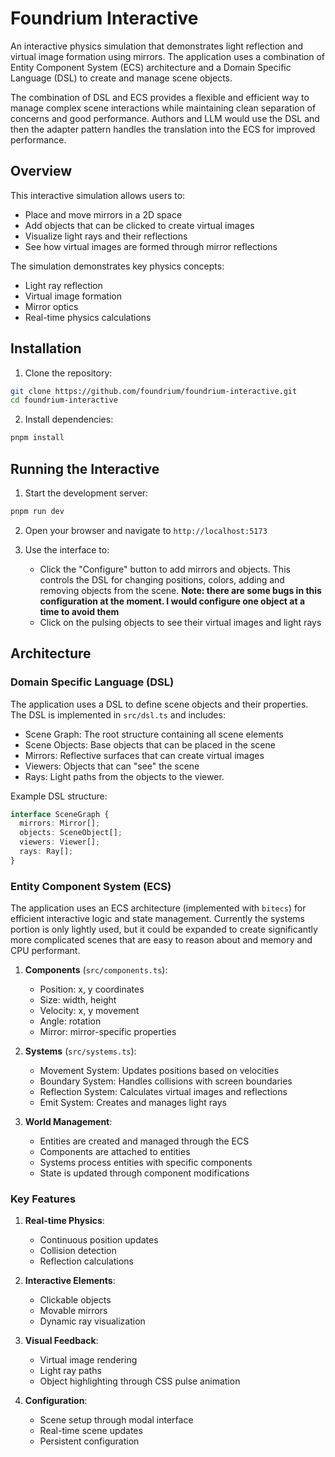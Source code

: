 # Foundrium Interactive

An interactive physics simulation that demonstrates light reflection and virtual image formation using mirrors. The application uses a combination of Entity Component System (ECS) architecture and a Domain Specific Language (DSL) to create and manage scene objects.

The combination of DSL and ECS provides a flexible and efficient way to manage complex scene interactions while maintaining clean separation of concerns and good performance. Authors and LLM would use the DSL and then the adapter pattern handles the translation into the ECS for improved performance.

## Overview

This interactive simulation allows users to:
- Place and move mirrors in a 2D space
- Add objects that can be clicked to create virtual images
- Visualize light rays and their reflections
- See how virtual images are formed through mirror reflections

The simulation demonstrates key physics concepts:
- Light ray reflection
- Virtual image formation
- Mirror optics
- Real-time physics calculations

## Installation

1. Clone the repository:
```bash
git clone https://github.com/foundrium/foundrium-interactive.git
cd foundrium-interactive
```

2. Install dependencies:
```bash
pnpm install
```

## Running the Interactive

1. Start the development server:
```bash
pnpm run dev
```

2. Open your browser and navigate to `http://localhost:5173`

3. Use the interface to:
   - Click the "Configure" button to add mirrors and objects. This controls the DSL for changing positions, colors, adding and removing objects from the scene. **Note: there are some bugs in this configuration at the moment. I would configure one object at a time to avoid them**
   - Click on the pulsing objects to see their virtual images and light rays

## Architecture

### Domain Specific Language (DSL)

The application uses a DSL to define scene objects and their properties. The DSL is implemented in `src/dsl.ts` and includes:

- Scene Graph: The root structure containing all scene elements
- Scene Objects: Base objects that can be placed in the scene
- Mirrors: Reflective surfaces that can create virtual images
- Viewers: Objects that can "see" the scene
- Rays: Light paths from the objects to the viewer.

Example DSL structure:
```typescript
interface SceneGraph {
  mirrors: Mirror[];
  objects: SceneObject[];
  viewers: Viewer[];
  rays: Ray[];
}
```

### Entity Component System (ECS)

The application uses an ECS architecture (implemented with `bitecs`) for efficient interactive logic and state management. Currently the systems portion is only lightly used, but it could be expanded to create significantly more complicated scenes that are easy to reason about and memory and CPU performant.

1. **Components** (`src/components.ts`):
   - Position: x, y coordinates
   - Size: width, height
   - Velocity: x, y movement
   - Angle: rotation
   - Mirror: mirror-specific properties

2. **Systems** (`src/systems.ts`):
   - Movement System: Updates positions based on velocities
   - Boundary System: Handles collisions with screen boundaries
   - Reflection System: Calculates virtual images and reflections
   - Emit System: Creates and manages light rays

3. **World Management**:
   - Entities are created and managed through the ECS
   - Components are attached to entities
   - Systems process entities with specific components
   - State is updated through component modifications

### Key Features

1. **Real-time Physics**:
   - Continuous position updates
   - Collision detection
   - Reflection calculations

2. **Interactive Elements**:
   - Clickable objects
   - Movable mirrors
   - Dynamic ray visualization

3. **Visual Feedback**:
   - Virtual image rendering
   - Light ray paths
   - Object highlighting through CSS pulse animation

4. **Configuration**:
   - Scene setup through modal interface
   - Real-time scene updates
   - Persistent configuration

